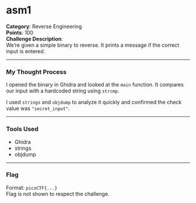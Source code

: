# asm1

**Category**: Reverse Engineering  
**Points**: 100  
**Challenge Description**:  
We’re given a simple binary to reverse. It prints a message if the correct input is entered.

---

### My Thought Process

I opened the binary in Ghidra and looked at the `main` function. It compares our input with a hardcoded string using `strcmp`.

I used `strings` and `objdump` to analyze it quickly and confirmed the check value was `"secret_input"`.

---

### Tools Used

- Ghidra
- strings
- objdump

---

### Flag

Format: `picoCTF{...}`  
Flag is not shown to respect the challenge.
